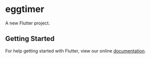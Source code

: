 # eggtimer

A new Flutter project.

## Getting Started

For help getting started with Flutter, view our online
[documentation](https://flutter.io/).
